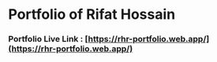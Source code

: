 # Portfolio of Rifat Hossain

### Portfolio Live Link : [https://rhr-portfolio.web.app/](https://rhr-portfolio.web.app/)
